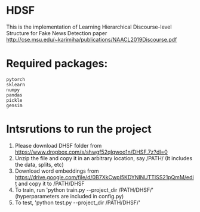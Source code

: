 # HDSF
This is the implementation of  Learning Hierarchical Discourse-level Structure for Fake News Detection paper 
http://cse.msu.edu/~karimiha/publications/NAACL2019Discourse.pdf

# Required packages:
    pytorch
    sklearn
    numpy
    pandas
    pickle
    gensim

# Intsrutions to run the project
1. Please download  DHSF folder from https://www.dropbox.com/s/shwgf52qlqwoo1n/DHSF.7z?dl=0
2. Unzip the file and copy it in an arbitrary location, say /PATH/ (It includes the data, splits, etc)
3. Download word embeddings from https://drive.google.com/file/d/0B7XkCwpI5KDYNlNUTTlSS21pQmM/edit and copy it to /PATH/DHSF
4. To train, run 'python train.py --project_dir /PATH/DHSF/' (hyperparameters are included in config.py)
5. To test, 'python test.py --project_dir /PATH/DHSF/' 


